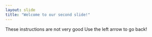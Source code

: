 ```yaml
---
layout: slide
title: "Welcome to our second slide!"
---
```

These instructions are not very good
Use the left arrow to go back!
